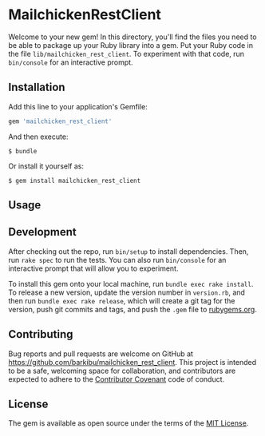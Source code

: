 # MailchickenRestClient

Welcome to your new gem! In this directory, you'll find the files you need to be able to package up your Ruby library into a gem. Put your Ruby code in the file `lib/mailchicken_rest_client`. To experiment with that code, run `bin/console` for an interactive prompt.

## Installation

Add this line to your application's Gemfile:

```ruby
gem 'mailchicken_rest_client'
```

And then execute:

    $ bundle

Or install it yourself as:

    $ gem install mailchicken_rest_client

## Usage


## Development

After checking out the repo, run `bin/setup` to install dependencies. Then, run `rake spec` to run the tests. You can also run `bin/console` for an interactive prompt that will allow you to experiment.

To install this gem onto your local machine, run `bundle exec rake install`. To release a new version, update the version number in `version.rb`, and then run `bundle exec rake release`, which will create a git tag for the version, push git commits and tags, and push the `.gem` file to [rubygems.org](https://rubygems.org).

## Contributing

Bug reports and pull requests are welcome on GitHub at https://github.com/barkibu/mailchicken_rest_client. This project is intended to be a safe, welcoming space for collaboration, and contributors are expected to adhere to the [Contributor Covenant](http://contributor-covenant.org) code of conduct.


## License

The gem is available as open source under the terms of the [MIT License](http://opensource.org/licenses/MIT).

